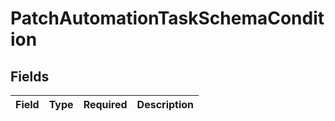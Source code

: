 # PatchAutomationTaskSchemaCondition


## Fields

| Field       | Type        | Required    | Description |
| ----------- | ----------- | ----------- | ----------- |